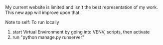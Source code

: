 My current website is limited and isn't the best representation of my work. This new app will improve upon that.

Note to self: 
To run locally
1) start Virtual Environment by going into VENV, scripts, then activate
2) run "python manage.py runserver" 
